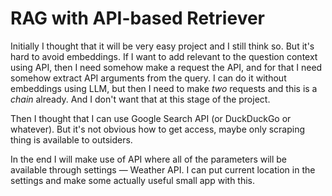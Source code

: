 # RAG with API-based Retriever

Initially I thought that it will be very easy project and I still think so. But it's hard to avoid embeddings. If I want to add relevant to the question context using API, then I need somehow make a request the API, and for that I need somehow extract API arguments from the query. I can do it without embeddings using LLM, but then I need to make *two* requests and this is a *chain* already. And I don't want that at this stage of the project.

Then I thought that I can use Google Search API (or DuckDuckGo or whatever). But it's not obvious how to get access, maybe only scraping thing is available to outsiders.

In the end I will make use of API where all of the parameters will be available through settings — Weather API. I can put current location in the settings and make some actually useful small app with this.


